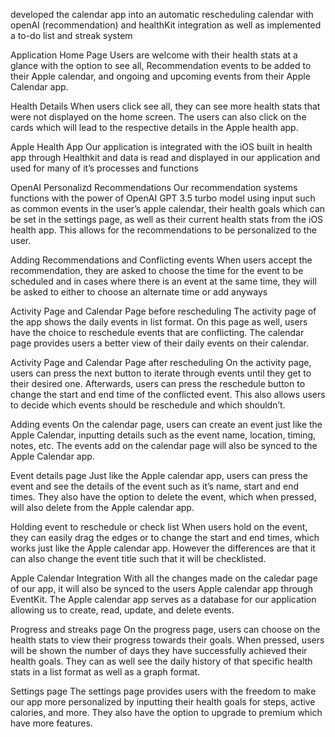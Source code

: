 developed the calendar app into an automatic rescheduling calendar with openAI (recommendation) and healthKit integration as well as implemented a to-do list and streak system

Application Home Page
Users are welcome with their health stats at a glance with the option to see all, Recommendation events to be added to their Apple calendar, and ongoing and upcoming events from their Apple Calendar app.

Health Details
When users click see all, they can see more health stats that were not displayed on the home screen. The users can also click on the cards which will lead to the respective details in the Apple health app.

Apple Health App
Our application is integrated with the iOS built in health app through Healthkit and data is read and displayed in our application and used for many of it’s processes and functions
 
OpenAI Personalizd Recommendations
Our recommendation systems functions with the power of OpenAI GPT 3.5 turbo model using input such as common events in the user’s apple calendar, their health goals which can be set in the settings page, as well as their current health stats from the iOS health app. This allows for the recommendations to be personalized to the user.
   	
Adding Recommendations and Conflicting events
When users accept the recommendation, they are asked to choose the time for the event to be scheduled and in cases where there is an event at the same time, they will be asked to either to choose an alternate time or add anyways

Activity Page and Calendar Page before rescheduling
The activity page of the app shows the daily events in list format. On this page as well, users have the choice to reschedule events that are conflicting. The calendar page provides users a better view of their daily events on their calendar.
  	
Activity Page and Calendar Page after rescheduling
On the activity page, users can press the next button to iterate through events until they get to their desired one. Afterwards, users can press the reschedule button to change the start and end time of the conflicted event. This also allows users to decide which events should be reschedule and which shouldn’t.

Adding events
On the calendar page, users can create an event just like the Apple Calendar, inputting details such as the event name, location, timing, notes, etc. The events add on the calendar page will also be synced to the Apple Calendar app.

Event details page
Just like the Apple calendar app, users can press the event and see the details of the event such as it’s name, start and end times. They also have the option to delete the event, which when pressed, will also delete from the Apple calendar app.

Holding event to reschedule or check list
When users hold on the event, they can easily drag the edges or to change the start and end times, which works just like the Apple calendar app. However the differences are that it can also change the event title such that it will be checklisted.

Apple Calendar Integration
With all the changes made on the caledar page of our app, it will also be synced to the users Apple calendar app through EventKit. The Apple calendar app serves as a database for our application allowing us to create, read, update, and delete events.
   	
Progress and streaks page
On the progress page, users can choose on the health stats to view their progress towards their goals. When pressed, users will be shown the number of days they have successfully achieved their health goals. They can as well see the daily history of that specific health stats in a list format as well as a graph format.

Settings page
The settings page provides users with the freedom to make our app more personalized by inputting their health goals for steps, active calories, and more. They also have the option to upgrade to premium which have more features. 

